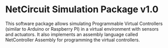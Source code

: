 # NetCircuit Simulation Package v1.0

This software package allows simulating Programmable Virtual Controllers (similar to Arduino or Raspberry PI) in a virtual environment with sensors and actuators.
It also implements an assembly language called NetController Assembly for programming the virtual controllers.

